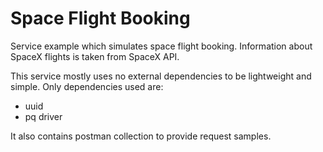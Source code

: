 # Space Flight Booking

Service example which simulates space flight booking.
Information about SpaceX flights is taken from SpaceX API.

This service mostly uses no external dependencies to be lightweight and simple.
Only dependencies used are:
- uuid
- pq driver

It also contains postman collection to provide request samples.
